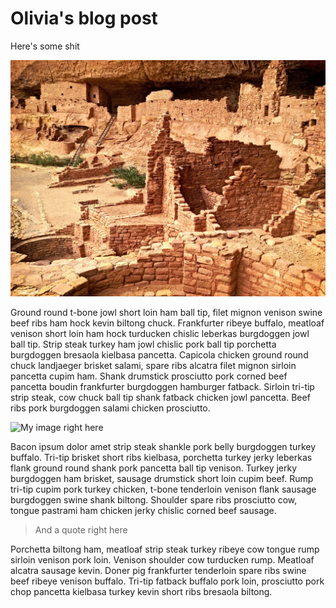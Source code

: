 # Olivia's blog post

Here's some shit

![my image alt text](images/unsplash-archeology.jpg)

Ground round t-bone jowl short loin ham ball tip, filet mignon venison swine beef ribs ham hock kevin biltong chuck. Frankfurter ribeye buffalo, meatloaf venison short loin ham hock turducken chislic leberkas burgdoggen jowl ball tip. Strip steak turkey ham jowl chislic pork ball tip porchetta burgdoggen bresaola kielbasa pancetta. Capicola chicken ground round chuck landjaeger brisket salami, spare ribs alcatra filet mignon sirloin pancetta cupim ham. Shank drumstick prosciutto pork corned beef pancetta boudin frankfurter burgdoggen hamburger fatback. Sirloin tri-tip strip steak, cow chuck ball tip shank fatback chicken jowl pancetta. Beef ribs pork burgdoggen salami chicken prosciutto.

![My image right here](https://source.unsplash.com/random/1200x600)


Bacon ipsum dolor amet strip steak shankle pork belly burgdoggen turkey buffalo. Tri-tip brisket short ribs kielbasa, porchetta turkey jerky leberkas flank ground round shank pork pancetta ball tip venison. Turkey jerky burgdoggen ham brisket, sausage drumstick short loin cupim beef. Rump tri-tip cupim pork turkey chicken, t-bone tenderloin venison flank sausage burgdoggen swine shank biltong. Shoulder spare ribs prosciutto cow, tongue pastrami ham chicken jerky chislic corned beef sausage.

> And a quote right here

Porchetta biltong ham, meatloaf strip steak turkey ribeye cow tongue rump sirloin venison pork loin. Venison shoulder cow turducken rump. Meatloaf alcatra sausage kevin. Doner pig frankfurter tenderloin spare ribs swine beef ribeye venison buffalo. Tri-tip fatback buffalo pork loin, prosciutto pork chop pancetta kielbasa turkey kevin short ribs bresaola biltong.
